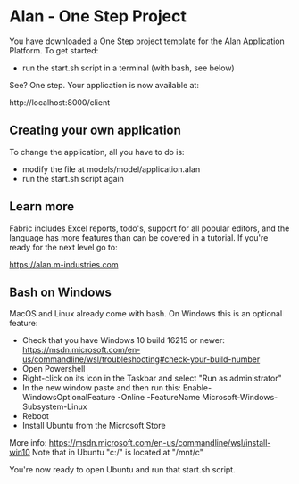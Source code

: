 # Alan - One Step Project

You have downloaded a One Step project template for the Alan Application Platform. To get started:

- run the start.sh script in a terminal (with bash, see below) 

See? One step. Your application is now available at:

http://localhost:8000/client 


## Creating your own application

To change the application, all you have to do is:

- modify the file at models/model/application.alan
- run the start.sh script again


## Learn more

Fabric includes Excel reports, todo's, support for all popular editors, and the language has more features than can be covered in a tutorial. If you're ready for the next level go to:

https://alan.m-industries.com


## Bash on Windows

MacOS and Linux already come with bash. On Windows this is an optional feature:

- Check that you have Windows 10 build 16215 or newer: 
  https://msdn.microsoft.com/en-us/commandline/wsl/troubleshooting#check-your-build-number
- Open Powershell
- Right-click on its icon in the Taskbar and select "Run as administrator"
- In the new window paste and then run this:
  Enable-WindowsOptionalFeature -Online -FeatureName Microsoft-Windows-Subsystem-Linux
- Reboot
- Install Ubuntu from the Microsoft Store

More info: https://msdn.microsoft.com/en-us/commandline/wsl/install-win10
Note that in Ubuntu "c:/" is located at "/mnt/c"

You're now ready to open Ubuntu and run that start.sh script. 
